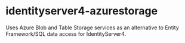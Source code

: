 # identityserver4-azurestorage
Uses Azure Blob and Table Storage services as an alternative to Entity Framework/SQL data access for IdentityServer4.
